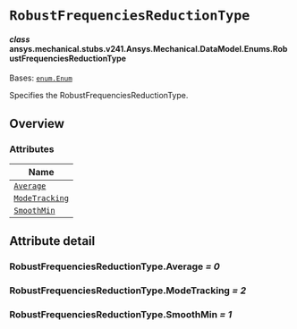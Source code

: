 # `RobustFrequenciesReductionType`

<a id="ansys.mechanical.stubs.v241.Ansys.Mechanical.DataModel.Enums.RobustFrequenciesReductionType"></a>

#### *class* ansys.mechanical.stubs.v241.Ansys.Mechanical.DataModel.Enums.RobustFrequenciesReductionType

Bases: [`enum.Enum`](https://docs.python.org/3/library/enum.html#enum.Enum)

Specifies the RobustFrequenciesReductionType.

<!-- !! processed by numpydoc !! -->

<a id="overview"></a>

## Overview

### Attributes

| Name |
| ---------------------------------------------------------------- |
| [`Average`](#RobustFrequenciesReductionType.Average) |
| [`ModeTracking`](#RobustFrequenciesReductionType.ModeTracking) |
| [`SmoothMin`](#RobustFrequenciesReductionType.SmoothMin) |

<a id="attribute-detail"></a>

## Attribute detail

<a id="RobustFrequenciesReductionType.Average"></a>

### RobustFrequenciesReductionType.Average *= 0*

<a id="RobustFrequenciesReductionType.ModeTracking"></a>

### RobustFrequenciesReductionType.ModeTracking *= 2*

<a id="RobustFrequenciesReductionType.SmoothMin"></a>

### RobustFrequenciesReductionType.SmoothMin *= 1*


